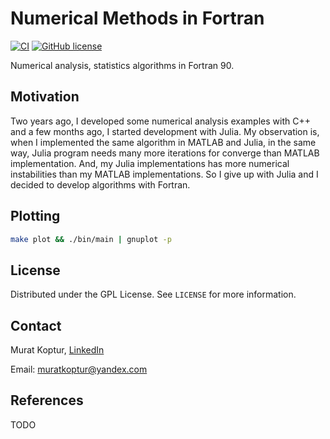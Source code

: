 # Numerical Methods in Fortran

[![CI](https://github.com/mrtkp9993/Numerical-Methods-in-Fortran/actions/workflows/main.yml/badge.svg)](https://github.com/mrtkp9993/Numerical-Methods-in-Fortran/actions/workflows/main.yml) [![GitHub license](https://img.shields.io/github/license/mrtkp9993/Numerical-Methods-in-Fortran)](https://github.com/mrtkp9993/Numerical-Methods-in-Fortran/blob/main/LICENSE) 

Numerical analysis, statistics algorithms in Fortran 90.

## Motivation

Two years ago, I developed some numerical analysis examples with C++ and a few months ago, I started development with Julia. My observation is, when I implemented the same algorithm in MATLAB and Julia, in the same way, Julia program needs many more iterations for converge than MATLAB implementation. And, my  Julia implementations has more numerical instabilities than my MATLAB implementations. So I give up with Julia and I decided to develop algorithms with Fortran.

## Plotting

```bash
make plot && ./bin/main | gnuplot -p
```

## License

Distributed under the GPL License. See ```LICENSE``` for more information.

## Contact

Murat Koptur, [LinkedIn](https://www.linkedin.com/in/muratkoptur/)

Email: [muratkoptur@yandex.com](mailto:muratkoptur@yandex.com?subject=NumericalFortran)

## References

TODO




